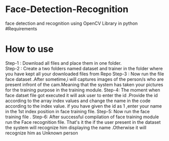 # Face-Detection-Recognition
face detection and recognition using OpenCV Library in python
#Requirements
# How to use 
Step-1 : Download all files and place them in one folder.<br>
Step-2 : Create a two folders named dataset and trainer in the folder where you have kept all your downloaded files from Repo
Step-3 : Now run the file face dataset .After sometime,i will captures images of the person/s who are present infront of the cam.Meaning that the system has taken your pictures for the training purpose in the training module.
Step-4: The moment when face datset file got executed it will ask user to enter the id .Provide the id according to the array index values and change the name in the code according to the index value. if you have given the id as 1 ,enter your name in the 1st index position in face training file.
Step-5: Now run the face training file .
Step-6: After successful compilation of face training module run the Face recognition file.
 That's it the if the user present in the dataset the system will recognize him displaying the name .Otherwise it will recognize him as Unknown person
 
